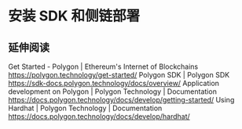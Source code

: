 # 安装 SDK 和侧链部署

## 延伸阅读

Get Started - Polygon | Ethereum's Internet of Blockchains
https://polygon.technology/get-started/
Polygon SDK | Polygon SDK
https://sdk-docs.polygon.technology/docs/overview/
Application development on Polygon | Polygon Technology | Documentation
https://docs.polygon.technology/docs/develop/getting-started/
Using Hardhat | Polygon Technology | Documentation
https://docs.polygon.technology/docs/develop/hardhat/

